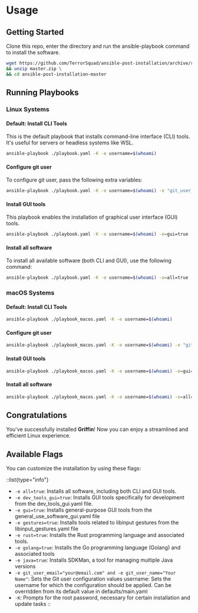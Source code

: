 # Usage

## Getting Started

Clone this repo, enter the directory and run the ansible-playbook command to install the software.

```bash
wget https://github.com/TerrorSquad/ansible-post-installation/archive/refs/heads/master.zip \
&& unzip master.zip \
&& cd ansible-post-installation-master
```

## Running Playbooks

### Linux Systems

#### Default: Install CLI Tools

This is the default playbook that installs command-line interface (CLI) tools. It's useful for servers or headless systems like WSL.

```bash
ansible-playbook ./playbook.yaml -K -e username=$(whoami)
```

#### Configure git user

To configure git user, pass the following extra variables:

```bash
ansible-playbook ./playbook.yaml -K -e username=$(whoami) -e "git_user_email='your@email.com'" -e "git_user_name='Your Name'"
```

#### Install GUI tools

This playbook enables the installation of graphical user interface (GUI) tools.

```bash
ansible-playbook ./playbook.yaml -K -e username=$(whoami) -e=gui=true -e=dev_tools_gui=true
```

#### Install all software

To install all available software (both CLI and GUI), use the following command:

```bash
ansible-playbook ./playbook.yaml -K -e username=$(whoami) -e=all=true
```

### macOS Systems

#### Default: Install CLI Tools

```bash
ansible-playbook ./playbook_macos.yaml -K -e username=$(whoami)
```

#### Configure git user

```bash
ansible-playbook ./playbook_macos.yaml -K -e username=$(whoami) -e "git_user_email='your@email.com'" -e "git_user_name='Your Name'"
```

#### Install GUI tools

```bash
ansible-playbook ./playbook_macos.yaml -K -e username=$(whoami) -e=gui=true -e=dev_tools_gui=true
```

#### Install all software

```bash
ansible-playbook ./playbook_macos.yaml -K -e username=$(whoami) -e=all=true
```

## Congratulations

You've successfully installed **Griffin**! Now you can enjoy a streamlined and efficient Linux experience.

## Available Flags

You can customize the installation by using these flags:

::list{type="info"}

- `-e all=true`: Installs all software, including both CLI and GUI tools.
- `-e dev_tools_gui=true`: Installs GUI tools specifically for development from the dev_tools_gui.yaml file.
- `-e gui=true`: Installs general-purpose GUI tools from the general_use_software_gui.yaml file
- `-e gestures=true`: Installs tools related to libinput gestures from the libinput_gestures.yaml file
- `-e rust=true`: Installs the Rust programming language and associated tools.
- `-e golang=true`: Installs the Go programming language (Golang) and associated tools
- `-e java=true`: Installs SDKMan, a tool for managing multiple Java versions
- `-e git_user_email="your@email.com" and -e git_user_name="Your Name"`: Sets the Git user configuration values
username: Sets the username for which the configuration should be applied. Can be overridden from its default value in defaults/main.yaml
- `-K`: Prompts for the root password, necessary for certain installation and update tasks
::
